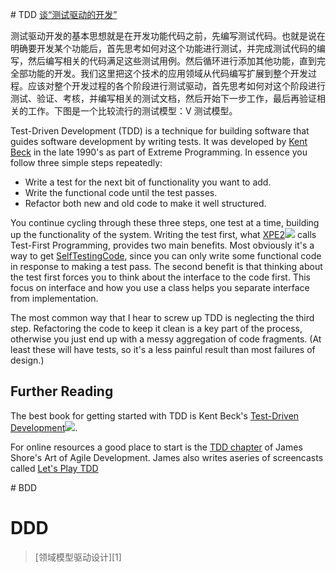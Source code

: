 ﻿# TDD
[谈“测试驱动的开发”](http://www.yinwang.org/blog-cn/2013/04/07/test-driven-dev)

测试驱动开发的基本思想就是在开发功能代码之前，先编写测试代码。也就是说在明确要开发某个功能后，首先思考如何对这个功能进行测试，并完成测试代码的编写，然后编写相关的代码满足这些测试用例。然后循环进行添加其他功能，直到完全部功能的开发。我们这里把这个技术的应用领域从代码编写扩展到整个开发过程。应该对整个开发过程的各个阶段进行测试驱动，首先思考如何对这个阶段进行测试、验证、考核，并编写相关的测试文档，然后开始下一步工作，最后再验证相关的工作。下图是一个比较流行的测试模型：V 测试模型。

Test-Driven Development (TDD) is a technique for building software that guides software development by writing tests. It was developed by [Kent Beck](https://twitter.com/KentBeck) in the late 1990's as part of Extreme Programming. In essence you follow three simple steps repeatedly:

- Write a test for the next bit of functionality you want to add.
- Write the functional code until the test passes.
- Refactor both new and old code to make it well structured.

You continue cycling through these three steps, one test at a time, building up the functionality of the system. Writing the test first, what [XPE2](http://www.amazon.com/gp/product/0321278658?ie=UTF8&tag=martinfowlerc-20&linkCode=as2&camp=1789&creative=9325&creativeASIN=0321278658)![](http://www.assoc-amazon.com/e/ir?t=martinfowlerc-20&l=as2&o=1&a=0321601912) calls Test-First Programming, provides two main benefits. Most obviously it's a way to get [SelfTestingCode](http://martinfowler.com/bliki/SelfTestingCode.html), since you can only write some functional code in response to making a test pass. The second benefit is that thinking about the test first forces you to think about the interface to the code first. This focus on interface and how you use a class helps you separate interface from implementation.

The most common way that I hear to screw up TDD is neglecting the third step. Refactoring the code to keep it clean is a key part of the process, otherwise you just end up with a messy aggregation of code fragments. (At least these will have tests, so it's a less painful result than most failures of design.)

## Further Reading

The best book for getting started with TDD is Kent Beck's [Test-Driven Development](http://www.amazon.com/gp/product/0321146530?ie=UTF8&tag=martinfowlerc-20&linkCode=as2&camp=1789&creative=9325&creativeASIN=0321146530)![](http://www.assoc-amazon.com/e/ir?t=martinfowlerc-20&l=as2&o=1&a=0321601912).

For online resources a good place to start is the [TDD chapter](http://www.jamesshore.com/Agile-Book/test_driven_development.html) of James Shore's Art of Agile Development. James also writes aseries of screencasts called [Let's Play TDD](http://www.jamesshore.com/Blog/Lets-Play)

# BDD

# DDD

> [领域模型驱动设计][1]
